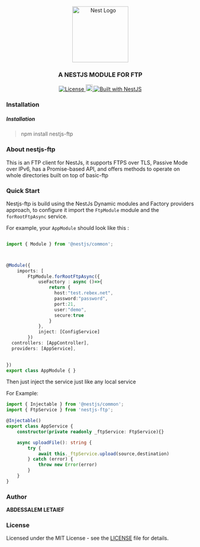 <h1 align="center"></h1>

<div align="center">
  <a href="http://nestjs.com/" target="_blank">
    <img src="https://nestjs.com/img/logo_text.svg" width="150" alt="Nest Logo" />
  </a>
</div>

<h3 align="center">A NESTJS MODULE FOR FTP </h3>

<div align="center">
  <a href="https://nestjs.com" target="_blank">
    <img src="https://img.shields.io/badge/license-MIT-brightgreen.svg" alt="License" />
    <img src="https://badge.fury.io/js/%40nestjsplus%2Fmassive.svg" alt="npm version" height="18">    <img src="https://img.shields.io/badge/built%20with-NestJs-red.svg" alt="Built with NestJS">
  </a>
</div>

### Installation
##### Installation 
> npm install nestjs-ftp

### About nestjs-ftp

This is an FTP client for NestJs, it supports FTPS over TLS, Passive Mode over IPv6, has a Promise-based API, and offers methods to operate on whole directories built on top of basic-ftp



### Quick Start

Nestjs-ftp is build using the NestJs Dynamic modules and Factory providers approach, to configure it import the `FtpModule` module and the `forRootFtpAsync` service.


For example, your `AppModule` should look like this :

```typescript

import { Module } from '@nestjs/common';



@Module({
    imports: [
        FtpModule.forRootFtpAsync({
            useFactory : async ()=>{
                return {
                  host:"test.rebex.net",
                  password:"password",
                  port:21,
                  user:"demo",
                  secure:true
                }
            },
            inject: [ConfigService]
        })
  controllers: [AppController],
  providers: [AppService],
  

})
export class AppModule { }
```
Then just inject the service just like any local service

For Example:

```typescript
import { Injectable } from '@nestjs/common';
import { FtpService } from 'nestjs-ftp';

@Injectable()
export class AppService {
    constructor(private readonly _ftpService: FtpService){}

    async uploadFile(): string {
        try {
            await this._ftpService.upload(source,destination)
        } catch (error) {
            throw new Error(error)
        }
    }
}

```

### Author

**ABDESSALEM LETAIEF**

### License

Licensed under the MIT License - see the [LICENSE](LICENSE) file for details.
